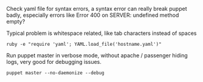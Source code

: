 Check yaml file for syntax errors, a syntax error can really break puppet badly, especially errors like
Error 400 on SERVER: undefined method empty? 

Typical problem is whitespace related, like tab characters instead of spaces

    ruby -e "require 'yaml'; YAML.load_file('hostname.yaml')"


Run puppet master in verbose mode, without apache / passenger hiding logs, very good for debugging issues.
    
    puppet master --no-daemonize --debug


